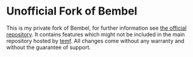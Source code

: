 # Unofficial Fork of Bembel

This is my private fork of Bembel, for further information see [the official repository](http://www.bembel.eu). It contains features which might not be included in the main repository hosted by [temf](https://github.com/temf). All changes come without any warranty and without the guarantee of support.